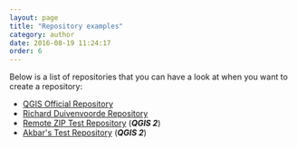 ```yaml
---
layout: page
title: "Repository examples"
category: author
date: 2016-08-19 11:24:17
order: 6
---
```

Below is a list of repositories that you can have a look at
when you want to create a repository:

* [QGIS Official Repository](https://github.com/qgis/QGIS-Resources)
* [Richard Duivenvoorde Repository](https://github.com/rduivenvoorde/qgis-styles)
* [Remote ZIP Test Repository](https://github.com/akbargumbira/zip_data_example) (***QGIS 2***)
* [Akbar's Test Repository](https://github.com/akbargumbira/qgis_resources_data) (***QGIS 2***)

